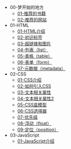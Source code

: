 <!-- docs/_sidebar.md -->
<!-- 侧边栏目录 -->

* 00-梦开始的地方
  * [01-推荐的书籍](00-梦开始的地方/01-推荐的书籍)
  * [02-推荐的网站](00-梦开始的地方/02-推荐的网站)
* 01-HTML
  * [01-HTML介绍](01-HTML/01-HTML介绍.md)
  * [02-初识标签](01-HTML/02-初识标签.md)
  * [03-超链接和图片](01-HTML/03-超链接和图片.md)
  * [04-列表（list）](01-HTML/04-列表（list）.md)
  * [05-表格（table）](01-HTML/05-表格（table）.md)
  * [06-表单（form）](01-HTML/06-表单（form）.md)
  * [07-元数据（metadata）](01-HTML/07-元数据（metadata）.md)
* 02-CSS
  * [01-CSS介绍](02-CSS/01-CSS介绍.md)
  * [02-如何引入CSS](02-CSS/02-如何引入CSS.md)
  * [03-文本相关属性](02-CSS/03-文本相关属性.md)
  * [04-文本相关属性2](02-CSS/04-文本相关属性2.md)
  * [05-CSS盒模型](02-CSS/05-CSS盒模型.md)
  * [06-CSS选择器](02-CSS/06-CSS选择器.md)
  * [07-优先级](02-CSS/07-优先级.md)
  * [08-浮动（float）](02-CSS/08-浮动（float）.md)
  * [09-定位（position）](02-CSS/09-定位（position）.md)
* 03-JavaScript
  * [01-JavaScript介绍](03-JavaScript/01-JavaScript介绍.md)